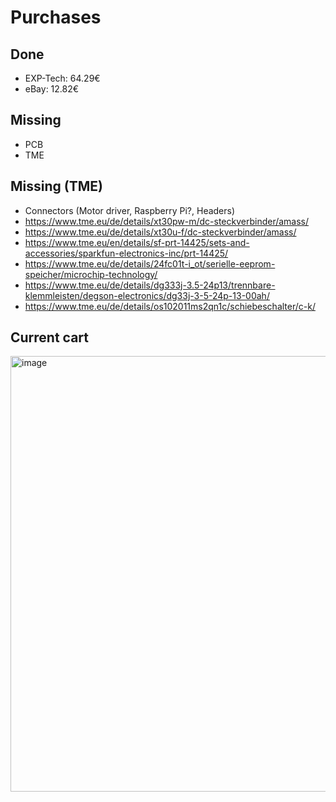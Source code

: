 # Purchases

## Done
- EXP-Tech: 64.29€
- eBay: 12.82€

## Missing
- PCB
- TME

## Missing (TME)
- Connectors (Motor driver, Raspberry Pi?, Headers)
- https://www.tme.eu/de/details/xt30pw-m/dc-steckverbinder/amass/
- https://www.tme.eu/de/details/xt30u-f/dc-steckverbinder/amass/
- https://www.tme.eu/en/details/sf-prt-14425/sets-and-accessories/sparkfun-electronics-inc/prt-14425/
- https://www.tme.eu/de/details/24fc01t-i_ot/serielle-eeprom-speicher/microchip-technology/
- https://www.tme.eu/de/details/dg333j-3.5-24p13/trennbare-klemmleisten/degson-electronics/dg33j-3-5-24p-13-00ah/
- https://www.tme.eu/de/details/os102011ms2qn1c/schiebeschalter/c-k/

## Current cart

<img width="697" alt="image" src="https://user-images.githubusercontent.com/2276327/194333828-5181a111-8cbd-4a64-b68c-9ec26e856271.png">
